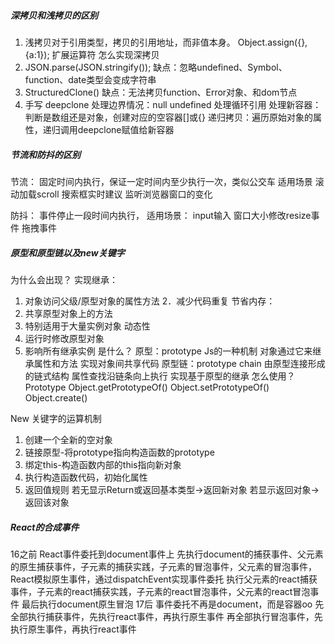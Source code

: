 ##### 深拷贝和浅拷贝的区别
1.	浅拷贝对于引用类型，拷贝的引用地址，而非值本身。
Object.assign({}, {a:1});
扩展运算符
怎么实现深拷贝
1.	JSON.parse(JSON.stringify());
缺点：忽略undefined、Symbol、function、date类型会变成字符串
2.	StructuredClone()
缺点：无法拷贝function、Error对象、和dom节点
3.	手写 deepclone
处理边界情况：null undefined
处理循环引用
处理新容器：判断是数组还是对象，创建对应的空容器[]或{}
递归拷贝：遍历原始对象的属性，递归调用deepclone赋值给新容器
##### 节流和防抖的区别

节流：
固定时间内执行，保证一定时间内至少执行一次，类似公交车
适用场景
滚动加载scroll
搜索框实时建议
监听浏览器窗口的变化

防抖：
事件停止一段时间内执行，
适用场景：
input输入
窗口大小修改resize事件
拖拽事件

##### 原型和原型链以及new关键字
为什么会出现？
实现继承：
1. 对象访问父级/原型对象的属性方法
2．减少代码重复
节省内存：
1.	共享原型对象上的方法
2.	特别适用于大量实例对象
动态性
1.	运行时修改原型对象
2.	影响所有继承实例
是什么？
原型：prototype
Js的一种机制
对象通过它来继承属性和方法
实现对象间共享代码
原型链：prototype chain
由原型连接形成的链式结构
属性查找沿链条向上执行
实现基于原型的继承
怎么使用？
Prototype
Object.getPrototypeOf()
Object.setPrototypeOf()
Object.create()

New 关键字的运算机制
1.	创建一个全新的空对象
2.	链接原型-将prototype指向构造函数的prototype
3.	绑定this-构造函数内部的this指向新对象
4.	执行构造函数代码，初始化属性
5.	返回值规则
若无显示Return或返回基本类型->返回新对象
若显示返回对象->返回该对象


##### React的合成事件
16之前
React事件委托到document事件上
先执行document的捕获事件、父元素的原生捕获事件，子元素的捕获实践，子元素的冒泡事件，父元素的冒泡事件，
React模拟原生事件，通过dispatchEvent实现事件委托
执行父元素的react捕获事件，子元素的react捕获实践，子元素的react冒泡事件，父元素的react冒泡事件
最后执行document原生冒泡
17后
事件委托不再是document，而是容器oo
先全部执行捕获事件，先执行react事件，再执行原生事件
再全部执行冒泡事件，先执行原生事件，再执行react事件


